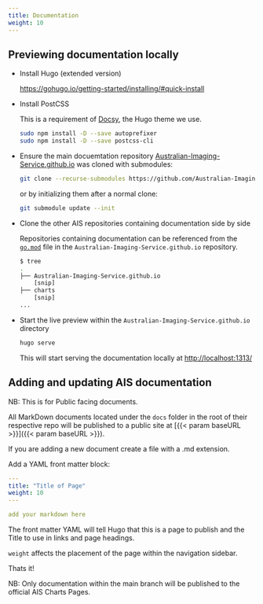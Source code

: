 ```yaml
---
title: Documentation
weight: 10
---
```


## Previewing documentation locally

* Install Hugo (extended version)

    https://gohugo.io/getting-started/installing/#quick-install

* Install PostCSS

    This is a requirement of [Docsy](https://github.com/google/docsy/blob/master/README.md), the Hugo theme we use.

    ```bash
    sudo npm install -D --save autoprefixer
    sudo npm install -D --save postcss-cli
    ```

* Ensure the main docuemtation repository [Australian-Imaging-Service.github.io](https://github.com/Australian-Imaging-Service/Australian-Imaging-Service.github.io) was cloned with submodules:
    
    ```bash
    git clone --recurse-submodules https://github.com/Australian-Imaging-Service/Australian-Imaging-Service.github.io
    ```

    or by initializing them after a normal clone:

    ```bash
    git submodule update --init 
    ```

* Clone the other AIS repositories containing documentation side by side

    Repositories containing documentation can be referenced from the [`go.mod`](https://github.com/Australian-Imaging-Service/Australian-Imaging-Service.github.io/blob/master/go.mod#L12-L100) file in the `Australian-Imaging-Service.github.io` repository.

    ```bash
    $ tree
    .
    ├── Australian-Imaging-Service.github.io
        [snip]
    ├── charts
        [snip]
    ...
    ```

* Start the live preview within the `Australian-Imaging-Service.github.io` directory

    ```bash
    hugo serve
    ```

    This will start serving the documentation locally at [http://localhost:1313/](http://localhost:1313/)

## Adding and updating AIS documentation

NB: This is for Public facing documents.

All MarkDown documents located under the `docs` folder in the root of their respective repo will be published to a public site at [{{< param baseURL >}}]({{< param baseURL >}}).

If you are adding a new document create a file with a .md extension.

Add a YAML front matter block:

```yaml
---
title: "Title of Page"
weight: 10
---

add your markdown here
```

The front matter YAML will tell Hugo that this is a page to publish and the Title to use in links and page headings.

`weight` affects the placement of the page within the navigation sidebar.

Thats it!

NB: Only documentation within the main branch will be published to the official AIS Charts Pages.
